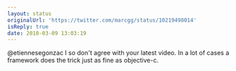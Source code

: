 ```yaml
---
layout: status
originalUrl: 'https://twitter.com/marcgg/status/10219498014'
isReply: true
date: 2010-03-09 13:03:19
---
```


@etiennesegonzac I so don't agree with your latest video. In a lot of cases a framework does the trick just as fine as objective-c.
